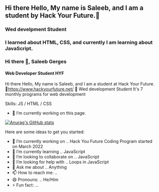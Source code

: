 ## Hi there Hello, My name is Saleeb, and I am a student by Hack Your Future.👋
### Wed develpment Student
### I learned about HTML, CSS, and currently I am learning about JavaScript.
### Hi there 👋, Saleeb Gerges
#### Web Developer Student HYF
Hi there Hello, My name is Saleeb, and I am a student at Hack Your Future. 🔗https://www.hackyourfuture.net/ 👋
Wed development Student
It's 7 monthly programs for web development 

Skills:  JS / HTML / CSS

- 🔭 I’m currently working on this page. 





[![Anurag's GitHub stats](https://github-readme-stats.vercel.app/api?username=SaleebGerges)](https://github.com/anuraghazra/github-readme-stats)

Here are some ideas to get you started:

- 🔭 I’m currently working on .. Hack You Future Coding Program started on March 2022
- 🌱 I’m currently learning .. JavaScript
- 👯 I’m looking to collaborate on .. JavaScript
- 🤔 I’m looking for help with .. Loops in JavaScript
- 💬 Ask me about .. Anything
- 📫 How to reach me: .. 
- 😄 Pronouns: .. He/Him
- ⚡ Fun fact: ...
